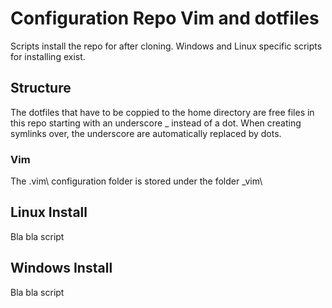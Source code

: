 Configuration Repo Vim and dotfiles
====================================
Scripts install the repo for after cloning. Windows and Linux
specific scripts for installing exist.

Structure
----------
The dotfiles that have to be coppied to the home directory are free files
in this repo starting with an underscore _ instead of a dot. When creating
symlinks over, the underscore are automatically replaced by dots.  

### Vim
The .vim\ configuration folder is stored under the folder _vim\

Linux Install
-------------
Bla bla script

Windows Install
-------------
Bla bla script
